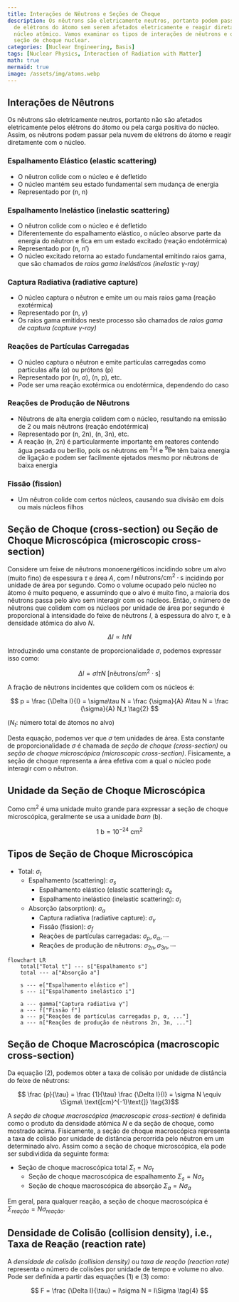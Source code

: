 ```yaml
---
title: Interações de Nêutrons e Seções de Choque
description: Os nêutrons são eletricamente neutros, portanto podem passar pela nuvem
  de elétrons do átomo sem serem afetados eletricamente e reagir diretamente com o
  núcleo atômico. Vamos examinar os tipos de interações de nêutrons e o conceito de
  seção de choque nuclear.
categories: [Nuclear Engineering, Basis]
tags: [Nuclear Physics, Interaction of Radiation with Matter]
math: true
mermaid: true
image: /assets/img/atoms.webp
---
```

## Interações de Nêutrons
Os nêutrons são eletricamente neutros, portanto não são afetados eletricamente pelos elétrons do átomo ou pela carga positiva do núcleo. Assim, os nêutrons podem passar pela nuvem de elétrons do átomo e reagir diretamente com o núcleo.

### Espalhamento Elástico (elastic scattering)
- O nêutron colide com o núcleo e é defletido
- O núcleo mantém seu estado fundamental sem mudança de energia
- Representado por (n, n)

### Espalhamento Inelástico (inelastic scattering)
- O nêutron colide com o núcleo e é defletido
- Diferentemente do espalhamento elástico, o núcleo absorve parte da energia do nêutron e fica em um estado excitado (reação endotérmica)
- Representado por (n, n′)
- O núcleo excitado retorna ao estado fundamental emitindo raios gama, que são chamados de *raios gama inelásticos (inelastic $\gamma$-ray)*

### Captura Radiativa (radiative capture)
- O núcleo captura o nêutron e emite um ou mais raios gama (reação exotérmica)
- Representado por (n, $\gamma$)
- Os raios gama emitidos neste processo são chamados de *raios gama de captura (capture $\gamma$-ray)*

### Reações de Partículas Carregadas
- O núcleo captura o nêutron e emite partículas carregadas como partículas alfa ($\alpha$) ou prótons (p)
- Representado por (n, $\alpha$), (n, p), etc.
- Pode ser uma reação exotérmica ou endotérmica, dependendo do caso

### Reações de Produção de Nêutrons
- Nêutrons de alta energia colidem com o núcleo, resultando na emissão de 2 ou mais nêutrons (reação endotérmica)
- Representado por (n, 2n), (n, 3n), etc.
- A reação (n, 2n) é particularmente importante em reatores contendo água pesada ou berílio, pois os nêutrons em $^2\text{H}$ e $^9\text{Be}$ têm baixa energia de ligação e podem ser facilmente ejetados mesmo por nêutrons de baixa energia

### Fissão (fission)
- Um nêutron colide com certos núcleos, causando sua divisão em dois ou mais núcleos filhos

## Seção de Choque (cross-section) ou Seção de Choque Microscópica (microscopic cross-section)
Considere um feixe de nêutrons monoenergéticos incidindo sobre um alvo (muito fino) de espessura $\tau$ e área $A$, com $I\ \text{nêutrons/cm}^2\cdot \text{s}$ incidindo por unidade de área por segundo. Como o volume ocupado pelo núcleo no átomo é muito pequeno, e assumindo que o alvo é muito fino, a maioria dos nêutrons passa pelo alvo sem interagir com os núcleos. Então, o número de nêutrons que colidem com os núcleos por unidade de área por segundo é proporcional à intensidade do feixe de nêutrons $I$, à espessura do alvo $\tau$, e à densidade atômica do alvo $N$.

$$ \Delta I \propto I\tau N $$

Introduzindo uma constante de proporcionalidade $\sigma$, podemos expressar isso como:

$$ \Delta I = \sigma I\tau N\ \text{[nêutrons/cm}^2\cdot\text{s]} \tag{1} $$

A fração de nêutrons incidentes que colidem com os núcleos é:

$$ p = \frac {\Delta I}{I} = \sigma\tau N = \frac {\sigma}{A} A\tau N = \frac {\sigma}{A} N_t \tag{2} $$

($N_t$: número total de átomos no alvo)

Desta equação, podemos ver que $\sigma$ tem unidades de área. Esta constante de proporcionalidade $\sigma$ é chamada de *seção de choque (cross-section)* ou *seção de choque microscópica (microscopic cross-section)*. Fisicamente, a seção de choque representa a área efetiva com a qual o núcleo pode interagir com o nêutron.

## Unidade da Seção de Choque Microscópica
Como cm$^2$ é uma unidade muito grande para expressar a seção de choque microscópica, geralmente se usa a unidade *barn* (b).

$$ 1\ \text{b} = 10^{-24}\ \text{cm}^2 $$

## Tipos de Seção de Choque Microscópica
- Total: $\sigma_t$
  - Espalhamento (scattering): $\sigma_s$
    - Espalhamento elástico (elastic scattering): $\sigma_e$
    - Espalhamento inelástico (inelastic scattering): $\sigma_i$
  - Absorção (absorption): $\sigma_a$
    - Captura radiativa (radiative capture): $\sigma_\gamma$
    - Fissão (fission): $\sigma_f$
    - Reações de partículas carregadas: $\sigma_p, \sigma_\alpha, \cdots$
    - Reações de produção de nêutrons: $\sigma_{2n}, \sigma_{3n}, \cdots$

```mermaid
flowchart LR
	total["Total t"] --- s["Espalhamento s"]
	total --- a["Absorção a"]

	s --- e["Espalhamento elástico e"]
	s --- i["Espalhamento inelástico i"]

	a --- gamma["Captura radiativa γ"]
	a --- f["Fissão f"]
	a --- p["Reações de partículas carregadas p, α, ..."]
	a --- n["Reações de produção de nêutrons 2n, 3n, ..."]
```

## Seção de Choque Macroscópica (macroscopic cross-section)
Da equação (2), podemos obter a taxa de colisão por unidade de distância do feixe de nêutrons:

$$ \frac {p}{\tau} = \frac {1}{\tau} \frac {\Delta I}{I} = \sigma N \equiv \Sigma\ \text{[cm}^{-1}\text{]} \tag{3}$$

A *seção de choque macroscópica (macroscopic cross-section)* é definida como o produto da densidade atômica $N$ e da seção de choque, como mostrado acima. Fisicamente, a seção de choque macroscópica representa a taxa de colisão por unidade de distância percorrida pelo nêutron em um determinado alvo. Assim como a seção de choque microscópica, ela pode ser subdividida da seguinte forma:

- Seção de choque macroscópica total $\Sigma_t=N\sigma_t$
  - Seção de choque macroscópica de espalhamento $\Sigma_s=N\sigma_s$
  - Seção de choque macroscópica de absorção $\Sigma_a=N\sigma_a$

Em geral, para qualquer reação, a seção de choque macroscópica é $\Sigma_{reação}=N\sigma_{reação}$.

## Densidade de Colisão (collision density), i.e., Taxa de Reação (reaction rate)
A *densidade de colisão (collision density)* ou *taxa de reação (reaction rate)* representa o número de colisões por unidade de tempo e volume no alvo. Pode ser definida a partir das equações (1) e (3) como:

$$ F = \frac {\Delta I}{\tau} = I\sigma N = I\Sigma \tag{4} $$
